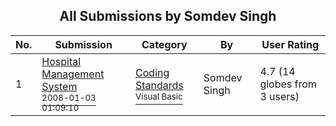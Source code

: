 ﻿<div align="center">

## All Submissions by Somdev Singh

</div>

No.  | Submission | Category | By   | User Rating
---- | ---------- | -------- | ---- | -----------
1 | [Hospital Management System<br /><sup>2008-01-03 01:09:10</sup>](https://github.com/Planet-Source-Code/somdev-singh-hospital-management-system__1-71866) | [Coding Standards<br /><sup>Visual Basic</sup>](../ByCategory/coding-standards__1-43.md) | Somdev Singh | 4.7 (14 globes from 3 users)
